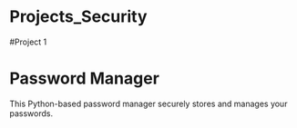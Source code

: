 # Projects_Security

#Project 1
# Password Manager

This Python-based password manager securely stores and manages your passwords.
